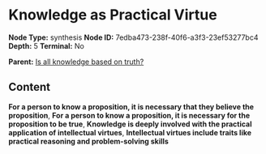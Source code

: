 # Knowledge as Practical Virtue

**Node Type:** synthesis
**Node ID:** 7edba473-238f-40f6-a3f3-23ef53277bc4
**Depth:** 5
**Terminal:** No

**Parent:** [Is all knowledge based on truth?](is-all-knowledge-based-on-truth-antithesis-7f259ca2-98d5-44c0-9de5-496ad28cb6da.md)

## Content

**For a person to know a proposition, it is necessary that they believe the proposition**, **For a person to know a proposition, it is necessary for the proposition to be true**, **Knowledge is deeply involved with the practical application of intellectual virtues**, **Intellectual virtues include traits like practical reasoning and problem-solving skills**
